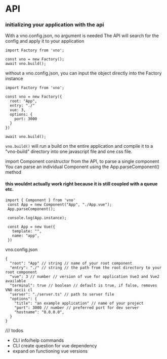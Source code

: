 # API

### initializing your application with the api

With a vno.config.json, no argument is needed
The API will search for the config and apply it to your application

```
import Factory from 'vno';

const vno = new Factory();
await vno.build();
```

without a vno.config.json, you can input the object directly into the Factory instance

```
import Factory from 'vno';

const vno = new Factory({
  root: "App",
  entry: "./"
  vue: 3,
  options: {
    port: 3000
  }
})

await vno.build();
```

`vno.build()` will run a build on the entire application and compile it to a "vno-build" directory into one javascript file and one css file.

import Component constructor from the API, to parse a single component
You can parse an individual Component using the App.parseComponent() method

#### this wouldnt actually work right because it is still coupled with a queue etc.

```
import { Component } from 'vno'
 const App = new Component("App", "./App.vue");
 App.parseComponent();

 console.log(App.instance);

 const App = new Vue({
   template: "",
   name: "app",
 })
```

vno.config.json

```
{
  "root": "App" // string // name of your root component
  "entry": "./" // string // the path from the root directory to your root component
  "vue": 3 // number // version of vue for application Vue3 and Vue2 available
  "terminal": true // boolean // default is true, if false, removes VNO ascii cl
  "server": "./server.ts" // path to server file
  "options": {
    "title": "an example application" // name of your project
    "port": 3000 // number // preferred port for dev server
    "hostname": "0.0.0.0",
  }
}
```


/// todos
- CLI info/help commands
- CLI create question for vue dependency
- expand on functioning vue versions
